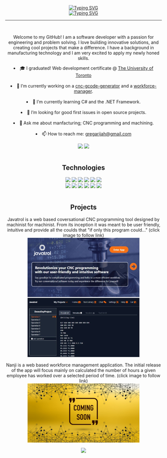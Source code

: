 <!---
### Contribution Activity

This section will not be displayed on the GitHub overview page.
--->


<!DOCTYPE html>
<html>
<head>
  <meta charset="UTF-8">
</head>
<body>
  <header>
  <a href="https://git.io/typing-svg"><img src="https://readme-typing-svg.herokuapp.com?font=Arial&size=30&duration=1000&pause=11000&color=abd200&multiline=true&width=435&height=45&lines=Greg+Arijah" alt="Typing SVG" />
  <br>
  <img src="https://readme-typing-svg.herokuapp.com?font=Arial&duration=1000&pause=3000&color=aedf9c&multiline=false&width=435&height=30&lines=Software+Developer;Builder+of+pretty+kool+things;Toronto%2C+Canada" alt="Typing SVG" /></a>
  <hr>
  <br>
  <p>
   Welcome to my GitHub! I am a software developer with a passion for engineering and problem solving. I love building innovative solutions, and creating cool projects that make a difference. I have a background in manufacturing technology and I am very excited to apply my newly honed skills.
   </p>
  <li> 🎓 I graduated! Web development certificate @ <a href="https://bootcamp.learn.utoronto.ca/coding/"> The University of Toronto</a> </li>
  <br/><li> 🔭 I’m currently working on a <a href="https://javatrol.herokuapp.com">cnc-gcode-generator</a> and a <a href="https://github.com/gregArijah/workforce-manager">workforce-manager</a>. </li>
 <br/><li>🌱 I’m currently learning C# and the .NET Framework. </li>
 <br/><li>🤔 I’m looking for good first issues in open source projects. </li>
 <br/><li>💬 Ask me about manfacturing; CNC programming and machining. </li>
 <br/><li>📫 How to reach me: <a href="mailto:gregarijah@gmail.com">gregarijah@gmail.com</a> </li>
 <br>
<div>
  <img src="https://github-readme-stats.vercel.app/api/?username=gregArijah&count_private=true&theme=merko&showicons=true" height="190"/>
  <img src="https://github-readme-stats.vercel.app/api/top-langs/?username=gregArijah&langs_count=4&theme=merko" height="190"/>
</div>
<br>

 
  
  <h2>Technologies</h2>
  <div>
    <img src="https://img.shields.io/badge/Next-black?style=for-the-badge&logo=next.js&logoColor=white">
    <img src="https://img.shields.io/badge/react-%2320232a.svg?style=for-the-badge&logo=react&logoColor=%2361DAFB">
    <img src="https://img.shields.io/badge/javascript-%23323330.svg?style=for-the-badge&logo=javascript&logoColor=%23F7DF1E">    
    <img src="https://img.shields.io/badge/tailwindcss-%2338B2AC.svg?style=for-the-badge&logo=tailwind-css&logoColor=white">
    <img src="https://img.shields.io/badge/git-%23F05033.svg?style=for-the-badge&logo=git&logoColor=white">
    <img src="https://img.shields.io/badge/github-%23121011.svg?style=for-the-badge&logo=github&logoColor=white"> <br>
    <img src="https://img.shields.io/badge/-GraphQL-E10098?style=for-the-badge&logo=graphql&logoColor=white">
    <img src="https://img.shields.io/badge/mysql-%2300f.svg?style=for-the-badge&logo=mysql&logoColor=white">
    <img src="https://img.shields.io/badge/MongoDB-%234ea94b.svg?style=for-the-badge&logo=mongodb&logoColor=white">
    <img src="https://img.shields.io/badge/express.js-%23404d59.svg?style=for-the-badge&logo=express&logoColor=%2361DAFB">
    <img src="https://img.shields.io/badge/node.js-6DA55F?style=for-the-badge&logo=node.js&logoColor=white">
    <img src="https://img.shields.io/badge/chatGPT-74aa9c?style=for-the-badge&logo=openai&logoColor=white">
  </div>
  <br>
  <h2>Projects</h2>
  <div>
    <p>Javatrol is a web based coversational CNC programming tool designed by machinist for machinist. From its inception it was meant to be user friendly, intuitive and provide all the coulds that "if only this program could..." (click image to follow link)
      <br>
      <a href="https://javatrol.herokuapp.com"><img src="./img/javatrol_image.jpeg" height="190" width="360"></a>
      <span> </span> 
      <a href="https://javatrol.herokuapp.com"><img src="./img/javatrol_image2.jpeg" height="190" width="360"></a>
    </p>
    <p> Nanji is a web based workforce management application. The initial release of the app will focus mainly on calculated the number of hours a given employee has worked over a selected period of time. (click image to follow link)
      <br>
      <a href="https://github.com/gregArijah/workforce-manager"><img src="./img/coming_soon.png" height="190" width="360"></a>
    </p>
  </div>
  <img src="https://github-profile-summary-cards.vercel.app/api/cards/profile-details?username=gregArijah&theme=merko" height="190"/>
</body>
</html>
